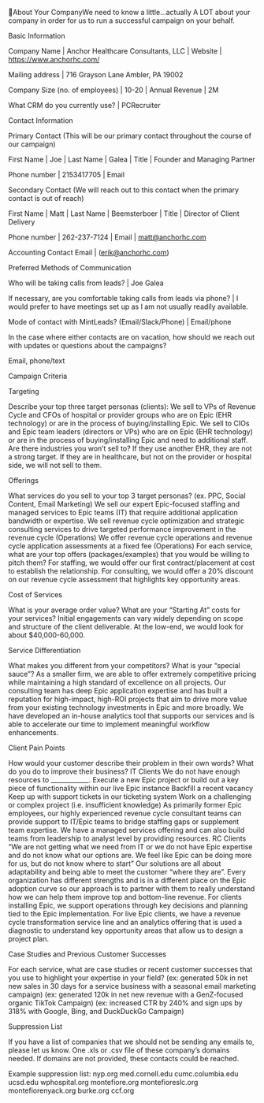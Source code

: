 About Your CompanyWe need to know a little…actually A LOT about your company in order for us to run a successful campaign on your behalf. 


Basic Information

Company Name
 | Anchor Healthcare Consultants, LLC
 | Website
 | https://www.anchorhc.com/ 

Mailing address
 | 716 Grayson Lane Ambler, PA 19002

Company Size (no. of employees)
 | 10-20
 | Annual Revenue
 | 2M

What CRM do you currently use?
 | PCRecruiter

Contact Information

Primary Contact (This will be our primary contact throughout the course of our campaign)

First Name
 | Joe
 | Last Name
 | Galea
 | Title
 | Founder and Managing Partner

Phone number
 | 2153417705
 | Email

Secondary Contact (We will reach out to this contact when the primary contact is out of reach)

First Name
 | Matt
 | Last Name
 | Beemsterboer
 | Title
 | Director of Client Delivery

Phone number
 | 262-237-7124
 | Email
 | matt@anchorhc.com

Accounting Contact Email
 | (erik@anchorhc.com)

Preferred Methods of Communication

Who will be taking calls from leads?
 | Joe Galea

If necessary, are you comfortable taking calls from leads via phone?
 | I would prefer to have meetings set up as I am not usually readily available. 

Mode of contact with MintLeads? (Email/Slack/Phone)
 | Email/phone

In the case where either contacts are on vacation, how should we reach out with updates or questions about the campaigns?

Email, phone/text


Campaign Criteria

Targeting

Describe your top three target personas (clients): 
 We sell to VPs of Revenue Cycle and CFOs of hospital or provider groups who are on Epic (EHR technology) or are in the process of buying/installing Epic.
 We sell to CIOs and Epic team leaders (directors or VPs) who are on Epic (EHR technology) or are in the process of buying/installing Epic and need to additional staff. 
 Are there industries you won’t sell to? 
 If they use another EHR, they are not a strong target.
 If they are in healthcare, but not on the provider or hospital side, we will not sell to them. 

Offerings

What services do you sell to your top 3 target personas? (ex. PPC, Social Content, Email Marketing) 
 We sell our expert Epic-focused staffing and managed services to Epic teams (IT) that require additional application bandwidth or expertise. 
 We sell revenue cycle optimization and strategic consulting services to drive targeted performance improvement in the revenue cycle (Operations) 
 We offer revenue cycle operations and revenue cycle application assessments at a fixed fee (Operations)
 For each service, what are your top offers (packages/examples) that you would be willing to pitch them?
 For staffing, we would offer our first contract/placement at cost to establish the relationship. 
 For consulting, we would offer a 20% discount on our revenue cycle assessment that highlights key opportunity areas. 

Cost of Services

What is your average order value? What are your “Starting At” costs for your services?
 Initial engagements can vary widely depending on scope and structure of the client deliverable.   At the low-end, we would look for about $40,000-60,000. 

Service Differentiation

What makes you different from your competitors? What is your “special sauce”?
 As a smaller firm, we are able to offer extremely competitive pricing while maintaining a high standard of excellence on all projects.   Our consulting team has deep Epic application expertise and has built a reputation for high-impact, high-ROI projects that aim to drive more value from your existing technology investments in Epic and more broadly.   We have developed an in-house analytics tool that supports our services and is able to accelerate our time to implement meaningful workflow enhancements.  

Client Pain Points

How would your customer describe their problem in their own words? What do you do to improve their business?
 IT Clients
 We do not have enough resources to ____________. 
 Execute a new Epic project or build out a key piece of functionality within our live Epic instance
 Backfill a recent vacancy 
 Keep up with support tickets in our ticketing system
 Work on a challenging or complex project (i.e. insufficient knowledge)
 As primarily former Epic employees, our highly experienced revenue cycle consultant teams can provide support to IT/Epic teams to bridge staffing gaps or supplement team expertise.   We have a managed services offering and can also build teams from leadership to analyst level by providing resources.
 RC Clients
 “We are not getting what we need from IT or we do not have Epic expertise and do not know what our options are.  We feel like Epic can be doing more for us, but do not know where to start”
 Our solutions are all about adaptability and being able to meet the customer “where they are”.  Every organization has different strengths and is in a different place on the Epic adoption curve so our approach is to partner with them to really understand how we can help them improve top and bottom-line revenue.   For clients installing Epic, we support operations through key decisions and planning tied to the Epic implementation.  For live Epic clients, we have a revenue cycle transformation service line and an analytics offering that is used a diagnostic to understand key opportunity areas that allow us to design a project plan. 

Case Studies and Previous Customer Successes

For each service, what are case studies or recent customer successes that you use to highlight your expertise in your field?
 (ex: generated 50k in net new sales in 30 days for a service business with a seasonal email marketing campaign)
 (ex: generated 120k in net new revenue with a GenZ-focused organic TikTok Campaign) 
 (ex: increased CTR by 240% and sign ups by 318% with Google, Bing, and DuckDuckGo Campaign)


Suppression List

If you have a list of companies that we should not be sending any emails to, please let us know. 
 One .xls or .csv file of these company’s domains needed. If domains are not provided, these contacts could be reached.

Example suppression list:
 nyp.org
 med.cornell.edu
 cumc.columbia.edu
 ucsd.edu
 wphospital.org
 montefiore.org
 montefioreslc.org
 montefiorenyack.org
 burke.org
 ccf.org
